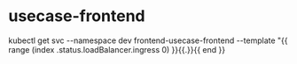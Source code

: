 # usecase-frontend


kubectl get svc --namespace dev frontend-usecase-frontend --template "{{ range (index .status.loadBalancer.ingress 0) }}{{.}}{{ end }}
